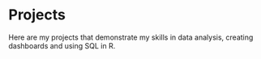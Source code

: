 # Projects
Here are my projects that demonstrate my skills in data analysis, creating dashboards and using SQL in R.
